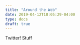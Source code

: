 ```yaml
---
title: "Around the Web"
date: 2019-04-12T18:05:29-04:00
type: docs
draft: true
---
```



Twitter!
Stuff
